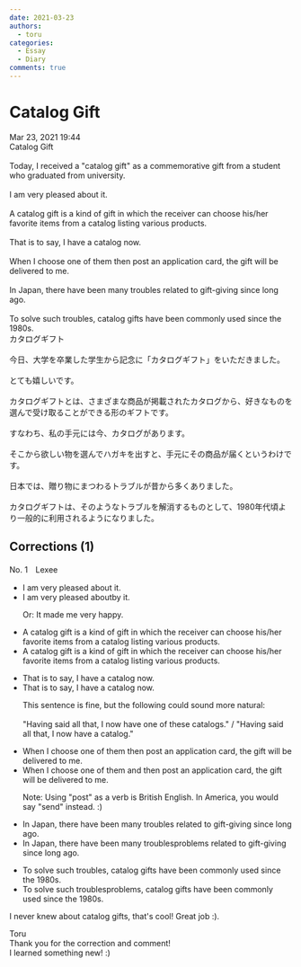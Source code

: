 ```yaml
---
date: 2021-03-23
authors:
  - toru
categories:
  - Essay
  - Diary
comments: true
---
```


# Catalog Gift
<div class="date">Mar 23, 2021 19:44</div>
<div id="post"><div id="body_show_ori">
Catalog Gift<br/><br/>Today, I received a "catalog gift" as a commemorative gift from a student who graduated from university.<br/><br/>I am very pleased about it.<br/><br/>A catalog gift is a kind of gift in which the receiver can choose his/her favorite items from a catalog listing various products.<br/><br/>That is to say, I have a catalog now.<br/><br/>When I choose one of them then post an application card, the gift will be delivered to me.<br/><br/>In Japan, there have been many troubles related to gift-giving since long ago.<br/><br/>To solve such troubles, catalog gifts have been commonly used since the 1980s.
</div></div>

<!-- more -->

<div id="post_ja"><div id="body_show_mo">
カタログギフト<br/><br/>今日、大学を卒業した学生から記念に「カタログギフト」をいただきました。<br/><br/>とても嬉しいです。<br/><br/>カタログギフトとは、さまざまな商品が掲載されたカタログから、好きなものを選んで受け取ることができる形のギフトです。<br/><br/>すなわち、私の手元には今、カタログがあります。<br/><br/>そこから欲しい物を選んでハガキを出すと、手元にその商品が届くというわけです。<br/><br/>日本では、贈り物にまつわるトラブルが昔から多くありました。<br/><br/>カタログギフトは、そのようなトラブルを解消するものとして、1980年代頃より一般的に利用されるようになりました。
</div></div>

## Corrections (1)
<div id="block"><div class="first_name"> No. 1　<span class="just_name">Lexee</span></div><div id="block2">
<ul class="correction_field">
<li class="incorrect">I am very pleased about it.</li>
<li class="corrected correct">
I am very pleased <span class="sline">about</span><span class="f_blue">by</span> it.
<p class="correction_comment">Or: It made me very happy.</p>
</li>
</ul>
<ul class="correction_field">
<li class="incorrect">A catalog gift is a kind of gift in which the receiver can choose his/her favorite items from a catalog listing various products.</li>
<li class="corrected correct">
A catalog gift is a kind of gift <span class="sline">in</span> which the receiver can choose his/her favorite items from a catalog listing various products.
</li>
</ul>
<ul class="correction_field">
<li class="incorrect">That is to say, I have a catalog now.</li>
<li class="corrected correct">
That is to say, I have a catalog now.
<p class="correction_comment">This sentence is fine, but the following could sound more natural:<br/><br/>"Having said all that, I now have one of these catalogs." / "Having said all that, I now have a catalog."</p>
</li>
</ul>
<ul class="correction_field">
<li class="incorrect">When I choose one of them then post an application card, the gift will be delivered to me.</li>
<li class="corrected correct">
When I choose one of them <span class="f_red">and </span>then post an application card, the gift will be delivered to me.
<p class="correction_comment">Note: Using "post" as a verb is British English. In America, you would say "send" instead. :)</p>
</li>
</ul>
<ul class="correction_field">
<li class="incorrect">In Japan, there have been many troubles related to gift-giving since long ago.</li>
<li class="corrected correct">
In Japan, there have been many <span class="sline">troubles</span><span class="f_blue">problems</span> related to gift-giving since long ago.
</li>
</ul>
<ul class="correction_field">
<li class="incorrect">To solve such troubles, catalog gifts have been commonly used since the 1980s.</li>
<li class="corrected correct">
To solve such <span class="sline">troubles</span><span class="f_blue">problems</span>, catalog gifts have been commonly used since the 1980s.
</li>
</ul>
<p class="comment_small">
 I never knew about catalog gifts, that's cool! Great job :).
</p>

</div><div class="name"><span class="just_name">Toru</span><br>
Thank you for the correction and comment!<br/>I learned something new! :)
</div>
</div>
